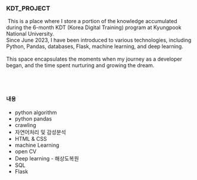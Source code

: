### KDT_PROJECT

<div>
  &nbsp;This is a place where I store a portion of the knowledge accumulated during the 6-month KDT (Korea Digital Training) program at Kyungpook National University.<br> 
  Since June 2023, I have been introduced to various technologies, including Python, Pandas, databases, Flask, machine learning, and deep learning.<br>
<br>
This space encapsulates the moments when my journey as a developer began, and the time spent nurturing and growing the dream.
</div>
<br><br><br>

#### 내용
  <ul>
    <li>python algorithm</li>
    <li>python pandas</li>
    <li>crawling</li>
    <li>자연어처리 및 감성분석</li>
    <li>HTML & CSS</li>
    <li>machine Learning</li>
    <li>open CV</li>
    <li>Deep learning - 해상도복원</li>
    <li>SQL</li>
    <li>Flask</li>
  </ul>
